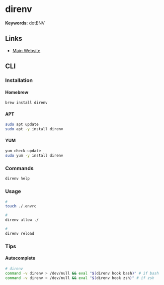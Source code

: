 # direnv

<!--
https://github.com/rubymaniac/vscode-direnv
-->

**Keywords:** dotENV

## Links

- [Main Website](https://direnv.net)

## CLI

### Installation

#### Homebrew

```sh
brew install direnv
```

#### APT

```sh
sudo apt update
sudo apt -y install direnv
```

#### YUM

```sh
yum check-update
sudo yum -y install direnv
```

### Commands

```sh
direnv help
```

### Usage

```sh
#
touch ./.envrc

#
direnv allow ./

#
direnv reload
```

### Tips

#### Autocomplete

```sh
# direnv
command -v direnv > /dev/null && eval "$(direnv hook bash)" # if bash
command -v direnv > /dev/null && eval "$(direnv hook zsh)" # if zsh
```
